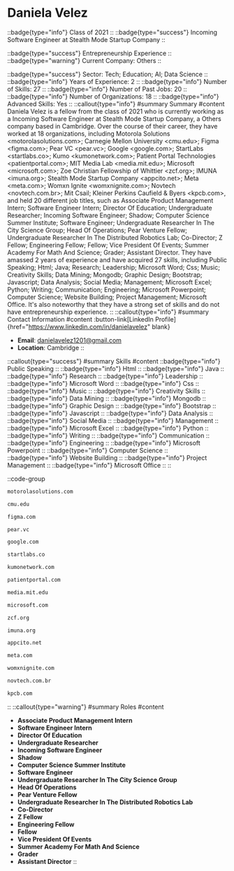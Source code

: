 # Daniela Velez
::badge{type="info"}
Class of 2021
::
::badge{type="success"}
Incoming Software Engineer at Stealth Mode Startup Company
::

::badge{type="success"}
Entrepreneurship Experience
::
::badge{type="warning"}
Current Company: Others
::

::badge{type="success"}
Sector: Tech; Education; AI; Data Science
::
::badge{type="info"}
Years of Experience: 2
::
::badge{type="info"}
Number of Skills: 27
::
::badge{type="info"}
Number of Past Jobs: 20
::
::badge{type="info"}
Number of Organizations: 18
::
::badge{type="info"}
Advanced Skills: Yes
::
::callout{type="info"}
#summary
Summary
#content
Daniela Velez is a fellow from the class of 2021 who is currently working as a Incoming Software Engineer at Stealth Mode Startup Company, a Others company based in Cambridge. Over the course of their career, they have worked at 18 organizations, including Motorola Solutions <motorolasolutions.com>; Carnegie Mellon University <cmu.edu>; Figma <figma.com>; Pear VC <pear.vc>; Google <google.com>; StartLabs <startlabs.co>; Kumo <kumonetwork.com>; Patient Portal Technologies <patientportal.com>; MIT Media Lab <media.mit.edu>; Microsoft <microsoft.com>; Zoe Christian Fellowship of Whittier <zcf.org>; IMUNA <imuna.org>; Stealth Mode Startup Company <appcito.net>; Meta <meta.com>; Womxn Ignite <womxnignite.com>; Novtech <novtech.com.br>; Mit Csail; Kleiner Perkins Caufield & Byers <kpcb.com>, and held 20 different job titles, such as Associate Product Management Intern; Software Engineer Intern; Director Of Education; Undergraduate Researcher; Incoming Software Engineer; Shadow; Computer Science Summer Institute; Software Engineer; Undergraduate Researcher In The City Science Group; Head Of Operations; Pear Venture Fellow; Undergraduate Researcher In The Distributed Robotics Lab; Co-Director; Z Fellow; Engineering Fellow; Fellow; Vice President Of Events; Summer Academy For Math And Science; Grader; Assistant Director. They have amassed 2 years of experience and have acquired 27 skills, including Public Speaking; Html; Java; Research; Leadership; Microsoft Word; Css; Music; Creativity Skills; Data Mining; Mongodb; Graphic Design; Bootstrap; Javascript; Data Analysis; Social Media; Management; Microsoft Excel; Python; Writing; Communication; Engineering; Microsoft Powerpoint; Computer Science; Website Building; Project Management; Microsoft Office. It's also noteworthy that they have a strong set of skills and do not have entrepreneurship experience.
::
::callout{type="info"}
#summary
Contact Information
#content
:button-link[LinkedIn Profile]{href="https://www.linkedin.com/in/danielavelez" blank}
- **Email**: danielavelez1201@gmail.com
- **Location**: Cambridge
::

::callout{type="success"}
#summary
Skills
#content
::badge{type="info"}
Public Speaking
::
::badge{type="info"}
Html
::
::badge{type="info"}
Java
::
::badge{type="info"}
Research
::
::badge{type="info"}
Leadership
::
::badge{type="info"}
Microsoft Word
::
::badge{type="info"}
Css
::
::badge{type="info"}
Music
::
::badge{type="info"}
Creativity Skills
::
::badge{type="info"}
Data Mining
::
::badge{type="info"}
Mongodb
::
::badge{type="info"}
Graphic Design
::
::badge{type="info"}
Bootstrap
::
::badge{type="info"}
Javascript
::
::badge{type="info"}
Data Analysis
::
::badge{type="info"}
Social Media
::
::badge{type="info"}
Management
::
::badge{type="info"}
Microsoft Excel
::
::badge{type="info"}
Python
::
::badge{type="info"}
Writing
::
::badge{type="info"}
Communication
::
::badge{type="info"}
Engineering
::
::badge{type="info"}
Microsoft Powerpoint
::
::badge{type="info"}
Computer Science
::
::badge{type="info"}
Website Building
::
::badge{type="info"}
Project Management
::
::badge{type="info"}
Microsoft Office
::
::

::code-group
```bash [Motorola Solutions]
motorolasolutions.com
```
```bash [Carnegie Mellon University]
cmu.edu
```
```bash [Figma]
figma.com
```
```bash [Pear VC]
pear.vc
```
```bash [Google]
google.com
```
```bash [StartLabs]
startlabs.co
```
```bash [Kumo]
kumonetwork.com
```
```bash [Patient Portal Technologies]
patientportal.com
```
```bash [MIT Media Lab]
media.mit.edu
```
```bash [Microsoft]
microsoft.com
```
```bash [Zoe Christian Fellowship of Whittier]
zcf.org
```
```bash [IMUNA]
imuna.org
```
```bash [Stealth Mode Startup Company]
appcito.net
```
```bash [Meta]
meta.com
```
```bash [Womxn Ignite]
womxnignite.com
```
```bash [Novtech]
novtech.com.br
```
```bash [Kleiner Perkins Caufield & Byers]
kpcb.com
```
::
::callout{type="warning"}
#summary
Roles
#content
- **Associate Product Management Intern**
- **Software Engineer Intern**
- **Director Of Education**
- **Undergraduate Researcher**
- **Incoming Software Engineer**
- **Shadow**
- **Computer Science Summer Institute**
- **Software Engineer**
- **Undergraduate Researcher In The City Science Group**
- **Head Of Operations**
- **Pear Venture Fellow**
- **Undergraduate Researcher In The Distributed Robotics Lab**
- **Co-Director**
- **Z Fellow**
- **Engineering Fellow**
- **Fellow**
- **Vice President Of Events**
- **Summer Academy For Math And Science**
- **Grader**
- **Assistant Director**
::

